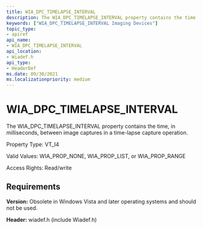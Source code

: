 ```yaml
---
title: WIA_DPC_TIMELAPSE_INTERVAL
description: The WIA_DPC_TIMELAPSE_INTERVAL property contains the time, in milliseconds, between image captures in a time-lapse capture operation.
keywords: ["WIA_DPC_TIMELAPSE_INTERVAL Imaging Devices"]
topic_type:
- apiref
api_name:
- WIA_DPC_TIMELAPSE_INTERVAL
api_location:
- Wiadef.h
api_type:
- HeaderDef
ms.date: 09/30/2021
ms.localizationpriority: medium
---
```


# WIA_DPC_TIMELAPSE_INTERVAL

The WIA_DPC_TIMELAPSE_INTERVAL property contains the time, in milliseconds, between image captures in a time-lapse capture operation.

Property Type: VT_I4

Valid Values: WIA_PROP_NONE, WIA_PROP_LIST, or WIA_PROP_RANGE

Access Rights: Read/write

## Requirements

**Version:** Obsolete in Windows Vista and later operating systems and should not be used.

**Header:** wiadef.h (include Wiadef.h)
